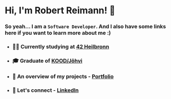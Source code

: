 # Hi, I'm Robert Reimann! 👋

### So yeah... I am a `Software Developer`. And I also have some links here if you want to learn more about me :) 

-   ### 👨‍💻 Currently studying at [42 Heilbronn](https://www.42heilbronn.de/en/)
-   ### 🎓 Graduate of [KOOD/Jõhvi](https://kood.tech)
-   ### 💼 An overview of my projects - [Portfolio](https://mm1132.github.io/portfolio/)
-   ### 🔗 Let's connect - [LinkedIn](https://www.linkedin.com/in/r-reimann/)
